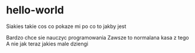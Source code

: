 # hello-world
Siakies takie cos co pokaze mi po co to jakby jest

Bardzo chce sie nauczyc programowania
Zawsze to normalana kasa z tego
A nie jak teraz jakies male dziengi
